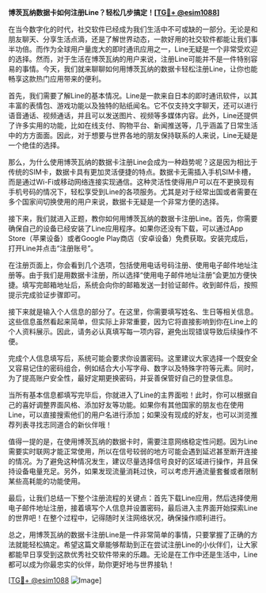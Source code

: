 **博茨瓦纳数据卡如何注册Line？轻松几步搞定！[[TG💪+ @esim1088](https://t.me/s/esim1088)]**

在当今数字化的时代，社交软件已经成为我们生活中不可或缺的一部分。无论是和朋友聊天、分享生活点滴，还是了解世界动态，一款好用的社交软件都能让我们事半功倍。而作为全球用户量庞大的即时通讯应用之一，Line无疑是一个非常受欢迎的选择。然而，对于生活在博茨瓦纳的用户来说，注册Line可能并不是一件特别容易的事情。今天，我们就来聊聊如何用博茨瓦纳的数据卡轻松注册Line，让你也能畅享这款热门应用带来的便利。

首先，我们需要了解Line的基本情况。Line是一款来自日本的即时通讯软件，以其丰富的表情包、游戏功能以及独特的贴纸闻名。它不仅支持文字聊天，还可以进行语音通话、视频通话，并且可以发送图片、视频等多媒体内容。此外，Line还提供了许多实用的功能，比如在线支付、购物平台、新闻推送等，几乎涵盖了日常生活中的方方面面。因此，对于想要与世界各地的朋友保持联系的人来说，Line无疑是一个绝佳的选择。

那么，为什么使用博茨瓦纳的数据卡注册Line会成为一种趋势呢？这是因为相比于传统的SIM卡，数据卡具有更加灵活便捷的特点。数据卡无需插入手机SIM卡槽，而是通过Wi-Fi或移动网络连接实现通信。这种灵活性使得用户可以在不更换现有手机号码的情况下，轻松享受到Line的各项服务。尤其是对于经常出国或者需要在多个国家间切换使用的用户来说，数据卡无疑是一个非常方便的选择。

接下来，我们就进入正题，教你如何用博茨瓦纳的数据卡注册Line。首先，你需要确保自己的设备已经安装了Line应用程序。如果你还没有下载，可以通过App Store（苹果设备）或者Google Play商店（安卓设备）免费获取。安装完成后，打开Line并点击“注册账号”。

在注册页面上，你会看到几个选项，包括使用电话号码注册、使用电子邮件地址注册等。由于我们是用数据卡注册，所以选择“使用电子邮件地址注册”会更加方便快捷。填写完邮箱地址后，系统会向你的邮箱发送一封验证邮件。收到邮件后，按照提示完成验证步骤即可。

接下来就是输入个人信息的部分了。在这里，你需要填写姓名、生日等相关信息。这些信息虽然看起来简单，但实际上非常重要，因为它将直接影响到你在Line上的个人资料展示。因此，请务必认真填写每一项内容，避免出现错误导致后续操作不便。

完成个人信息填写后，系统可能会要求你设置密码。这里建议大家选择一个既安全又容易记住的密码组合，例如结合大小写字母、数字以及特殊字符等元素。同时，为了提高账户安全性，最好定期更换密码，并妥善保管好自己的登录信息。

当所有基本信息都填写完毕后，你就进入了Line的主界面啦！此时，你可以根据自己的喜好调整界面风格、添加好友等功能。如果你有其他国家的朋友也在使用Line，可以直接搜索他们的用户名进行添加；如果没有现成的好友，也可以浏览推荐列表寻找志同道合的新伙伴哦！

值得一提的是，在使用博茨瓦纳的数据卡时，需要注意网络稳定性问题。因为Line需要实时联网才能正常使用，所以在信号较弱的地方可能会遇到延迟甚至断开连接的情况。为了避免这种情况发生，建议尽量选择信号良好的区域进行操作，并且保持设备电量充足。另外，如果发现流量消耗过快，可以考虑开通流量套餐或者限制某些高耗能的功能使用。

最后，让我们总结一下整个注册流程的关键点：首先下载Line应用，然后选择使用电子邮件地址注册，接着填写个人信息并设置密码，最后进入主界面开始探索Line的世界吧！在整个过程中，记得随时关注网络状况，确保操作顺利进行。

总之，用博茨瓦纳的数据卡注册Line是一件非常简单的事情，只要掌握了正确的方法就能轻松搞定。希望这篇文章能够帮助到正在尝试注册Line的小伙伴们，让大家都能早日享受到这款优秀社交软件带来的乐趣。无论是在工作中还是生活中，Line都可以成为你最忠实的伙伴，助你更好地与世界接轨！

[[TG💪+ @esim1088](https://t.me/s/esim1088) ![Image](https://i.postimg.cc/4NQfJmqS/Snipaste-2025-05-13-00-14-12.png)]